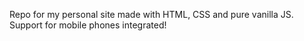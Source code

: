 Repo for my personal site made with HTML, CSS and pure vanilla JS. 
Support for mobile phones integrated! 
